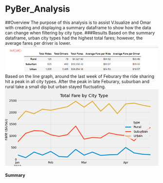 # PyBer_Analysis
##Overview
The purpose of this analysis is to assist V.Isualize and Omar with creating and displaying a summary dataframe to show how the data can change when filtering by city type.
###Results
Based on the summary dataframe, urban city types had the highest total fares; however, the average fares per driver is lower. 
![alt text](https://github.com/sburrows8/PyBer_Analysis/blob/main/analysis/Summary%20df.png)
Based on the line graph, around the last week of Feburary the ride sharing hit a peak in all city types. After the peak in late Feburary, suburban and rural take a small dip but urban stayed fluctuating. 
![alt text](https://github.com/sburrows8/PyBer_Analysis/blob/main/analysis/challenge_fig.png)
#### Summary